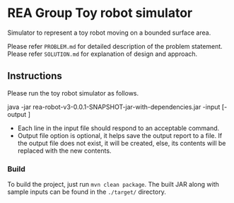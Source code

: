 # REA Group Toy robot simulator

Simulator to represent a toy robot moving on a bounded surface area.

Please refer `PROBLEM.md` for detailed description of the problem statement.
Please refer `SOLUTION.md` for explanation of design and approach.

## Instructions

Please run the toy robot simulator as follows.

java -jar rea-robot-v3-0.0.1-SNAPSHOT-jar-with-dependencies.jar -input <inputFileName> [-output <outputFileName>]

 - Each line in the input file should respond to an acceptable command.
 - Output file option is optional, it helps save the output report to a file. If the output file does not exist, it will be created, else, its contents will be replaced with the new contents.

### Build

To build the project, just run `mvn clean package`.
The built JAR along with sample inputs can be found in the `./target/` directory.

